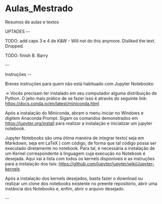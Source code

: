 # Aulas_Mestrado
Resumos de aulas e textos

UPTADES --

TODO: add caps 3 e 4 de K&W - Will not do this anymore. Disliked the text. Dropped.

TODO: finish B. Barry

--

Instruções --

Breves instruções para quem não está habituado com Jupyter Notebooks:

-> Vocês precisam ter instalado em seu computador alguma distribuição de Python. O jeito mais prático de se fazer isso é através do seguinte link: https://docs.conda.io/en/latest/miniconda.html

Após a instalação do Miniconda, abram o menu iniciar no Windows e digitem Anaconda Prompt. Sigam os comandos demonstrados em https://jupyter.org/install para realizar a instalação e inicializar um jupyter notebook.

Jupyter Notebooks são uma ótima maneira de integrar texto( seja em Markdown, seja em LaTeX ) com código, de forma que tal código possa ser executado diretamente no notebook. Para tal, é necessária a instalação de um Kernel correspondente à linguagem cuja execução no Notebook é desejada. Aqui vai a lista com todos os kernels disponíveis e as instruções para a instalação dos tais: https://github.com/jupyter/jupyter/wiki/Jupyter-kernels

Após a instalação dos kernels desejados, basta fazer o download ou realizar um clone dos notebooks existente no preente repositório, abrir uma instância dos Notebooks e, enfim, abrir o arquivo desejado.

--
